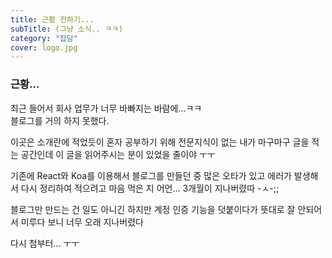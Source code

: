 ```yaml
---
title: 근황 전하기...
subTitle: (그냥 소식.. ㅋㅋ)
category: "잡담"
cover: logo.jpg
---
```


### 근황...
최근 들어서 회사 업무가 너무 바빠지는 바람에...ㅋㅋ  
블로그를 거의 하지 못했다.

이곳은 소개란에 적었듯이 혼자 공부하기 위해 전문지식이 없는 내가 마구마구 글을 적는 공간인데
이 글을 읽어주시는 분이 있었을 줄이야 ㅜㅜ

기존에 React와 Koa를 이용해서 블로그를 만들던 중 많은 오타가 있고 에러가 발생해서
다시 정리하여 적으려고 마음 먹은 지 어언... 3개월이 지나버렸따 -ㅅ-;;

블로그만 만드는 건 일도 아니긴 하지만 계정 인증 기능을 덧붙이다가 뜻대로 잘 안되어서
미루다 보니 너무 오래 지나버렸다

다시 첨부터... ㅜㅜ